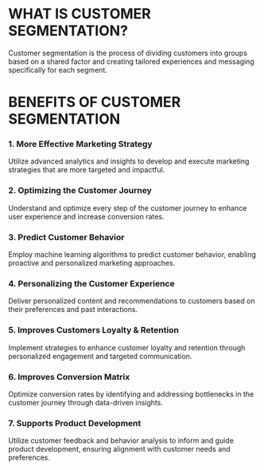 # WHAT IS CUSTOMER SEGMENTATION?
Customer segmentation is the process of dividing customers into groups based on a shared factor and creating tailored experiences and messaging specifically for each segment.

# BENEFITS OF CUSTOMER SEGMENTATION

### 1. More Effective Marketing Strategy

Utilize advanced analytics and insights to develop and execute marketing strategies that are more targeted and impactful.

### 2. Optimizing the Customer Journey

Understand and optimize every step of the customer journey to enhance user experience and increase conversion rates.

### 3. Predict Customer Behavior

Employ machine learning algorithms to predict customer behavior, enabling proactive and personalized marketing approaches.

### 4. Personalizing the Customer Experience

Deliver personalized content and recommendations to customers based on their preferences and past interactions.

### 5. Improves Customers Loyalty & Retention

Implement strategies to enhance customer loyalty and retention through personalized engagement and targeted communication.

### 6. Improves Conversion Matrix

Optimize conversion rates by identifying and addressing bottlenecks in the customer journey through data-driven insights.

### 7. Supports Product Development

Utilize customer feedback and behavior analysis to inform and guide product development, ensuring alignment with customer needs and preferences.



